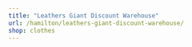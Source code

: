 ```yaml
---
title: "Leathers Giant Discount Warehouse"
url: /hamilton/leathers-giant-discount-warehouse/
shop: clothes
---
```


